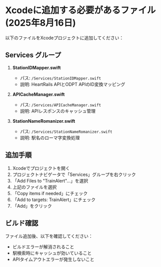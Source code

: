 # Xcodeに追加する必要があるファイル (2025年8月16日)

以下のファイルをXcodeプロジェクトに追加してください：

## Services グループ

1. **StationIDMapper.swift**
   - パス: `/Services/StationIDMapper.swift`
   - 説明: HeartRails APIとODPT APIのID変換マッピング

2. **APICacheManager.swift**
   - パス: `/Services/APICacheManager.swift`
   - 説明: APIレスポンスのキャッシュ管理

3. **StationNameRomanizer.swift**
   - パス: `/Services/StationNameRomanizer.swift`
   - 説明: 駅名のローマ字変換処理

## 追加手順

1. Xcodeでプロジェクトを開く
2. プロジェクトナビゲータで「Services」グループを右クリック
3. 「Add Files to "TrainAlert"...」を選択
4. 上記のファイルを選択
5. 「Copy items if needed」にチェック
6. 「Add to targets: TrainAlert」にチェック
7. 「Add」をクリック

## ビルド確認

ファイル追加後、以下を確認してください：
- ビルドエラーが解消されること
- 駅検索時にキャッシュが効いていること
- APIタイムアウトエラーが発生しないこと